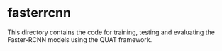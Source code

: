 # fasterrcnn

This directory contains the code for training, testing and evaluating the Faster-RCNN models using the QUAT framework.
